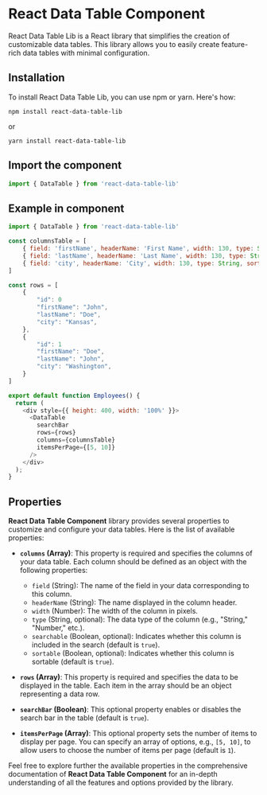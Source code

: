 # React Data Table Component

React Data Table Lib is a React library that simplifies the creation of customizable data tables. This library allows you to easily create feature-rich data tables with minimal configuration.

## Installation

To install React Data Table Lib, you can use npm or yarn. Here's how:

`npm install react-data-table-lib`

or 

`yarn install react-data-table-lib`

## Import the component

```javascript
import { DataTable } from 'react-data-table-lib'
```

## Example in component

```javascript
import { DataTable } from 'react-data-table-lib'

const columnsTable = [
    { field: 'firstName', headerName: 'First Name', width: 130, type: String },
    { field: 'lastName', headerName: 'Last Name', width: 130, type: String, searchable: false  },
    { field: 'city', headerName: 'City', width: 130, type: String, sortable: false },
]

const rows = [
    {
        "id": 0
        "firstName": "John",
        "lastName": "Doe",
        "city": "Kansas",
    },
    {
        "id": 1
        "firstName": "Doe",
        "lastName": "John",
        "city": "Washington",
    }
]

export default function Employees() {
  return (
    <div style={{ height: 400, width: '100%' }}>
      <DataTable
        searchBar
        rows={rows}
        columns={columnsTable}
        itemsPerPage={[5, 10]}
      />
    </div>
  );
}
```

## Properties

**React Data Table Component** library provides several properties to customize and configure your data tables. Here is the list of available properties:

- **`columns` (Array)**: This property is required and specifies the columns of your data table. Each column should be defined as an object with the following properties:
  - `field` (String): The name of the field in your data corresponding to this column.
  - `headerName` (String): The name displayed in the column header.
  - `width` (Number): The width of the column in pixels.
  - `type` (String, optional): The data type of the column (e.g., "String," "Number," etc.).
  - `searchable` (Boolean, optional): Indicates whether this column is included in the search (default is `true`).
  - `sortable` (Boolean, optional): Indicates whether this column is sortable (default is `true`).

- **`rows` (Array)**: This property is required and specifies the data to be displayed in the table. Each item in the array should be an object representing a data row.

- **`searchBar` (Boolean)**: This optional property enables or disables the search bar in the table (default is `true`).

- **`itemsPerPage` (Array)**: This optional property sets the number of items to display per page. You can specify an array of options, e.g., `[5, 10]`, to allow users to choose the number of items per page (default is `1`).

Feel free to explore further the available properties in the comprehensive documentation of **React Data Table Component** for an in-depth understanding of all the features and options provided by the library.

